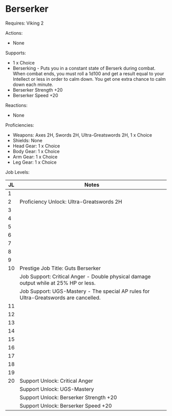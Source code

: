 # Berserker

Requires: Viking 2

Actions:

- None

Supports:

- 1 x Choice
- Berserking - Puts you in a constant state of Berserk during combat. When combat ends, you must roll a 1d100 and get a result equal to your Intellect or less in order to calm down. You get one extra chance to calm down each minute.
- Berserker Strength +20
- Berserker Speed +20

Reactions:

- None

Proficiencies:

- Weapons: Axes 2H, Swords 2H, Ultra-Greatswords 2H, 1 x Choice
- Shields: None
- Head Gear: 1 x Choice
- Body Gear: 1 x Choice
- Arm Gear: 1 x Choice
- Leg Gear: 1 x Choice

Job Levels:

| JL | Notes |
| --- | --- |
| 1 | 
| 2 | Proficiency Unlock: Ultra-Greatswords 2H
| 3 | 
| 4 | 
| 5 | 
| 6 | 
| 7 | 
| 8 | 
| 9 | 
| 10 | Prestige Job Title: Guts Berserker
|    | Job Support: Critical Anger - Double physical damage output while at 25% HP or less.
|    | Job Support: UGS-Mastery - The special AP rules for Ultra-Greatswords are cancelled.
| 11 | 
| 12 | 
| 13 | 
| 14 | 
| 15 | 
| 16 | 
| 17 | 
| 18 | 
| 19 | 
| 20 | Support Unlock: Critical Anger
|    | Support Unlock: UGS-Mastery
|    | Support Unlock: Berserker Strength +20
|    | Support Unlock: Berserker Speed +20
